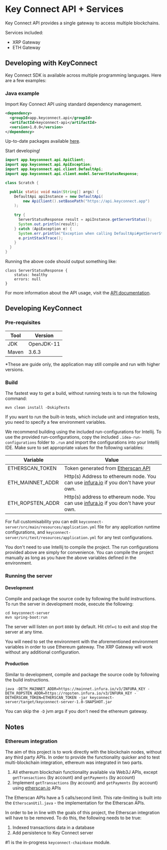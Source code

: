 # Key Connect API + Services

Key Connect API provides a single gateway to access multiple blockchains.

Services included:

* XRP Gateway
* ETH Gateway

## Developing with KeyConnect

Key Connect SDK is available across multiple programming languages. Here are a few examples:

### Java example

Import Key Connect API using standard dependency management.

```xml
<dependency>
  <groupId>app.keyconnect.api</groupId>
  <artifactId>keyconnect-api</artifactId>
  <version>1.0.0</version>
</dependency> 
```

Up-to-date packages available [here](https://search.maven.org/search?q=g:app.keyconnect).

Start developing!

```java
import app.keyconnect.api.ApiClient;
import app.keyconnect.api.ApiException;
import app.keyconnect.api.client.DefaultApi;
import app.keyconnect.api.client.model.ServerStatusResponse;

class Scratch {

  public static void main(String[] args) {
    DefaultApi apiInstance = new DefaultApi(
        new ApiClient().setBasePath("https://api.keyconnect.app")
    );
    
    try {
      ServerStatusResponse result = apiInstance.getServerStatus();
      System.out.println(result);
    } catch (ApiException e) {
      System.err.println("Exception when calling DefaultApi#getServerStatus");
      e.printStackTrace();
    }
  }
}
```

Running the above code should output something like:

```
class ServerStatusResponse {
    status: healthy
    errors: null
}
```

For more information about the API usage, visit the [API documentation](https://www.keyconnect.app/api-docs/index.html).

## Developing KeyConnect

### Pre-requisites

| Tool | Version |
| ---- | ------- |
| JDK | OpenJDK-11 |
| Maven | 3.6.3 |

*These are guide only, the application may still compile and run with higher versions.

### Build

The fastest way to get a build, without running tests is to run the following command:

```shell script
mvn clean install -DskipTests
```

If you want to run the built-in tests, which include unit and integration tests, you need to specify a few environment variables. 

We recommend building using the included run-configurations for Intellij. To use the provided run-configurations, copy the included `.idea-run-configurations` folder to `.run` and import the configurations into your Intellij IDE. Make sure to set appropriate values for the following variables:

| Variable | Value |
| --------- | ---- |
| ETHERSCAN_TOKEN | Token generated from [Etherscan API](https://etherscan.io/myapikey) |
| ETH_MAINNET_ADDR | Http(s) Address to ethereum node. You can use [infura.io](ETH_MAINNET_ADDR) if you don't have your own. |
| ETH_ROPSTEN_ADDR | Http(s) address to ethereum node. You can use [infura.io](ETH_MAINNET_ADDR) if you don't have your own. |

For full customisability you can edit `keyconnect-server/src/main/resources/application.yml` file for any application runtime configurations, and `keyconnect-server/src/test/resources/application.yml` for any test configurations.

You don't need to use Intellij to compile the project. The run configurations provided above are simply for convenience. You can compile the project manually as long as you have the above variables defined in the environment.

### Running the server

#### Development

Compile and package the source code by following the build instructions. To run the server in development mode, execute the following:

```shell script
cd keyconnect-server
mvn spring-boot:run
```

The server will listen on port `8080` by default. Hit ctrl+c to exit and stop the server at any time.

You will need to set the environment with the aforementioned environment variables in order to use Ethereum gateway. The XRP Gateway will work without any additional configuration.

#### Production

Similar to development, compile and package the source code by following the build instructions.

```shell script
java -DETH_MAINNET_ADDR=https://mainnet.infura.io/v3/INFURA_KEY -DETH_ROPSTEN_ADDR=https://ropsten.infura.io/v3/INFURA_KEY -DETHERSCAN_TOKEN=ETHERSCAN_TOKEN -jar keyconnect-server/target/keyconnect-server-1.0-SNAPSHOT.jar 
```

You can skip the `-D` jvm args if you don't need the ethereum gateway.

## Notes

### Ethereum integration

The aim of this project is to work directly with the blockchain nodes, without any third party APIs. In order to provide the functionality quicker and to test multi-blockchain integration, ethereum was integrated in two parts. 

1. All ethereum blockchain functionality available via Web3J APIs, except `getTransactions` (by account) and `getPayments` (by account)
2. Implement `getTransactions` (by account) and `getPayments` (by account) using [etherscan.io](https://etherscan.io/) APIs

The Etherscan APIs have a 5 calls/second limit. This rate-limiting is built into the `EtherscanUtil.java` - the implementation for the Etherscan APIs.

In order to be in line with the goals of this project, the Etherscan integration will have to be removed. To do this, the following needs to be true:

1. Indexed transactions data in a database
2. Add persistence to Key Connect server

\#1 is the in-progress `keyconnect-chainbase` module.
